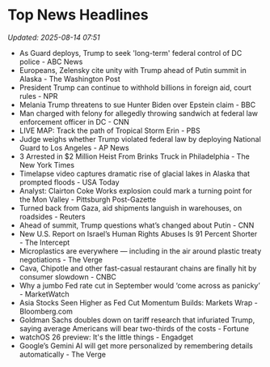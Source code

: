 # Top News Headlines

_Updated: 2025-08-14 07:51_

- As Guard deploys, Trump to seek 'long-term' federal control of DC police - ABC News
- Europeans, Zelensky cite unity with Trump ahead of Putin summit in Alaska - The Washington Post
- President Trump can continue to withhold billions in foreign aid, court rules - NPR
- Melania Trump threatens to sue Hunter Biden over Epstein claim - BBC
- Man charged with felony for allegedly throwing sandwich at federal law enforcement officer in DC - CNN
- LIVE MAP: Track the path of Tropical Storm Erin - PBS
- Judge weighs whether Trump violated federal law by deploying National Guard to Los Angeles - AP News
- 3 Arrested in $2 Million Heist From Brinks Truck in Philadelphia - The New York Times
- Timelapse video captures dramatic rise of glacial lakes in Alaska that prompted floods - USA Today
- Analyst: Clairton Coke Works explosion could mark a turning point for the Mon Valley - Pittsburgh Post-Gazette
- Turned back from Gaza, aid shipments languish in warehouses, on roadsides - Reuters
- Ahead of summit, Trump questions what’s changed about Putin - CNN
- New U.S. Report on Israel’s Human Rights Abuses Is 91 Percent Shorter - The Intercept
- Microplastics are everywhere — including in the air around plastic treaty negotiations - The Verge
- Cava, Chipotle and other fast-casual restaurant chains are finally hit by consumer slowdown - CNBC
- Why a jumbo Fed rate cut in September would ‘come across as panicky’ - MarketWatch
- Asia Stocks Seen Higher as Fed Cut Momentum Builds: Markets Wrap - Bloomberg.com
- Goldman Sachs doubles down on tariff research that infuriated Trump, saying average Americans will bear two-thirds of the costs - Fortune
- watchOS 26 preview: It's the little things - Engadget
- Google’s Gemini AI will get more personalized by remembering details automatically - The Verge